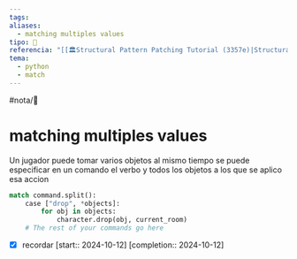 ```yaml
---
tags: 
aliases:
  - matching multiples values
tipo: 📑
referencia: "[[🏛️Structural Pattern Patching Tutorial (3357e)|Structural Pattern Matching Tutorial]]"
tema:
  - python
  - match
---
```


#nota/📑

# matching multiples values

Un jugador puede tomar varios objetos al mismo tiempo
se puede especificar en un comando el verbo y  todos los objetos a los que se aplico esa accion 

```python
match command.split():
    case ["drop", *objects]:
        for obj in objects:
            character.drop(obj, current_room)
    # The rest of your commands go here
```

- [x] recordar  [start:: 2024-10-12]  [completion:: 2024-10-12]